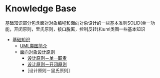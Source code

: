 # Knowledge Base

基础知识部分包含面对对象编程和面向对象设计的一些基本准则SOLID(单一功能，开闭原则，里氏原则，接口脱离，控制反转)和uml类图一些基本知识

* [基础知识](README.md)
    * [UML类图简介](uml.md)
    * [面向对象设计原则]() 
        * [设计原则－单一职责](single.md)
        * [设计原则－开闭原则]()
        * [设计原则－里氏原则]
        

